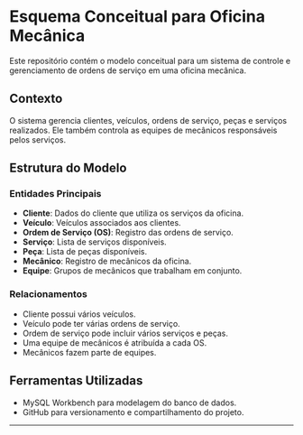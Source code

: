# Esquema Conceitual para Oficina Mecânica

Este repositório contém o modelo conceitual para um sistema de controle e gerenciamento de ordens de serviço em uma oficina mecânica.

## Contexto
O sistema gerencia clientes, veículos, ordens de serviço, peças e serviços realizados. Ele também controla as equipes de mecânicos responsáveis pelos serviços.

## Estrutura do Modelo
### Entidades Principais
- **Cliente**: Dados do cliente que utiliza os serviços da oficina.
- **Veículo**: Veículos associados aos clientes.
- **Ordem de Serviço (OS)**: Registro das ordens de serviço.
- **Serviço**: Lista de serviços disponíveis.
- **Peça**: Lista de peças disponíveis.
- **Mecânico**: Registro de mecânicos da oficina.
- **Equipe**: Grupos de mecânicos que trabalham em conjunto.

### Relacionamentos
- Cliente possui vários veículos.
- Veículo pode ter várias ordens de serviço.
- Ordem de serviço pode incluir vários serviços e peças.
- Uma equipe de mecânicos é atribuída a cada OS.
- Mecânicos fazem parte de equipes.

## Ferramentas Utilizadas
- MySQL Workbench para modelagem do banco de dados.
- GitHub para versionamento e compartilhamento do projeto.

---
